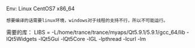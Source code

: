 Env: 	Linux CentOS7 x86_64

	想要编译的话需要linux环境，windows对于线程的支持不行，所以不可能运行。

需要的库：
LIBS         = -L/home/trance/trance/myaps/Qt5.9.1/5.9.1/gcc_64/lib -lQt5Widgets -lQt5Gui -lQt5Core -lGL -lpthread  -lcurl -lm

